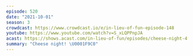 ```yaml
---
episode: 520
date: "2021-10-01"
season: 3
crowdcast: https://www.crowdcast.io/e/in-lieu-of-fun-episode-148
youtube: https://www.youtube.com/watch?v=S_xLQPPnpJA
acast: https://shows.acast.com/in-lieu-of-fun/episodes/cheese-night-4
summary: "Cheese night! \U0001F9C0"
---
```

